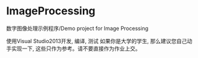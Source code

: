 # ImageProcessing
数字图像处理示例程序/Demo project for Image Processing

使用Visual Studio2013开发, 编译, 测试
如果你是大学的学生, 那么建议您自己动手实现一下, 这些只作为参考。请不要直接作为作业上交。